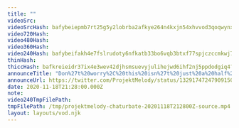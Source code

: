 ```yaml
---
title: ""
videoSrc: 
videoSrcHash: bafybeiepmb7rt25g5y2lobrba2afkye264n4kxjn54xhvvod3qoqwynxay?filename=projektmelody-chaturbate-20201118T212800Z-source.mp4
video720Hash: 
video480Hash: 
video360Hash: 
video240Hash: bafybeifakh4e7fslrudoty6nfkatb33bo6vqb3btxf77spjczccmkwj7pq?filename=projektmelody-chaturbate-20201118T212800Z-240p.mp4
thinHash: 
thiccHash: bafkreieidr37ix4e3wev42djhsmsuevyjulihejwd6ihf2nj5ppdodgiq4?filename=20201118T212800Z-thicc.jpg
announceTitle: "Don%27t%20worry%2C%20this%20isn%27t%20just%20a%20half%20butted%20jojo%20pose...%20I%27m%20just%20touching%20my%20boob."
announceUrl: https://twitter.com/ProjektMelody/status/1329174724790915075
date: 2020-11-18T21:28:00.000Z
note: 
video240TmpFilePath: 
tmpFilePath: /tmp/projektmelody-chaturbate-20201118T212800Z-source.mp4
layout: layouts/vod.njk
---
```

